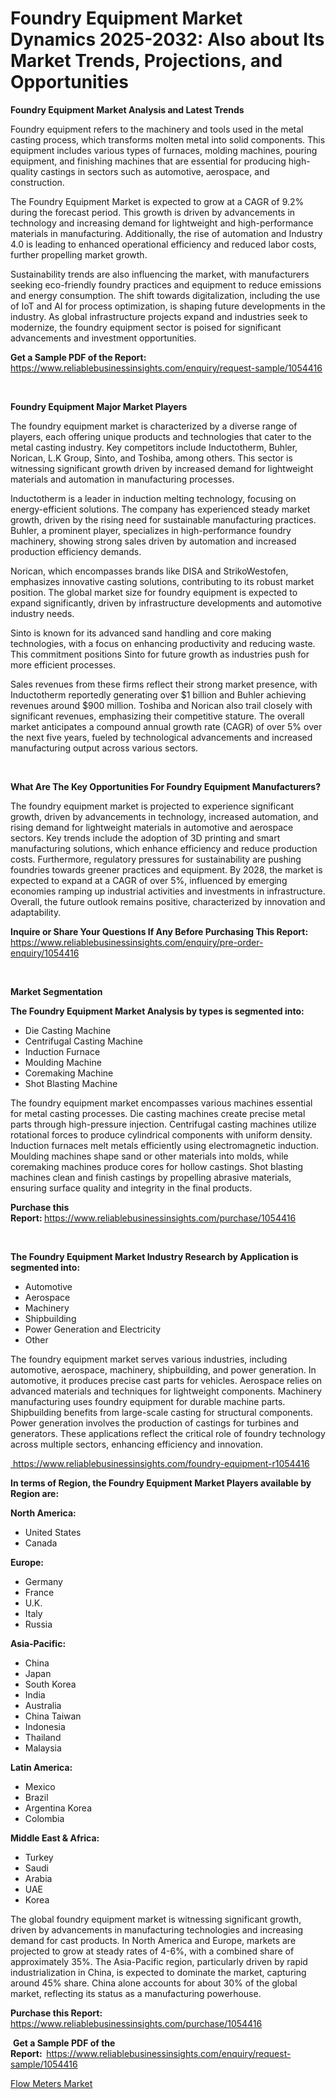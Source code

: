 <p><h1>Foundry Equipment Market Dynamics 2025-2032: Also about Its Market Trends, Projections, and Opportunities</h1></p><p><strong>Foundry Equipment Market Analysis and Latest Trends</strong></p>
<p><p>Foundry equipment refers to the machinery and tools used in the metal casting process, which transforms molten metal into solid components. This equipment includes various types of furnaces, molding machines, pouring equipment, and finishing machines that are essential for producing high-quality castings in sectors such as automotive, aerospace, and construction. </p><p>The Foundry Equipment Market is expected to grow at a CAGR of 9.2% during the forecast period. This growth is driven by advancements in technology and increasing demand for lightweight and high-performance materials in manufacturing. Additionally, the rise of automation and Industry 4.0 is leading to enhanced operational efficiency and reduced labor costs, further propelling market growth. </p><p>Sustainability trends are also influencing the market, with manufacturers seeking eco-friendly foundry practices and equipment to reduce emissions and energy consumption. The shift towards digitalization, including the use of IoT and AI for process optimization, is shaping future developments in the industry. As global infrastructure projects expand and industries seek to modernize, the foundry equipment sector is poised for significant advancements and investment opportunities.</p></p>
<p><strong>Get a Sample PDF of the Report:&nbsp;</strong> <a href="https://www.reliablebusinessinsights.com/enquiry/request-sample/1054416?utm_campaign=2099&utm_medium=2&utm_source=Github&utm_content=ia&utm_term=16022025&utm_id=foundry-equipment">https://www.reliablebusinessinsights.com/enquiry/request-sample/1054416</a></p>
<p>&nbsp;</p>
<p><strong>Foundry Equipment Major Market Players</strong></p>
<p><p>The foundry equipment market is characterized by a diverse range of players, each offering unique products and technologies that cater to the metal casting industry. Key competitors include Inductotherm, Buhler, Norican, L.K Group, Sinto, and Toshiba, among others. This sector is witnessing significant growth driven by increased demand for lightweight materials and automation in manufacturing processes.</p><p>Inductotherm is a leader in induction melting technology, focusing on energy-efficient solutions. The company has experienced steady market growth, driven by the rising need for sustainable manufacturing practices. Buhler, a prominent player, specializes in high-performance foundry machinery, showing strong sales driven by automation and increased production efficiency demands.</p><p>Norican, which encompasses brands like DISA and StrikoWestofen, emphasizes innovative casting solutions, contributing to its robust market position. The global market size for foundry equipment is expected to expand significantly, driven by infrastructure developments and automotive industry needs.</p><p>Sinto is known for its advanced sand handling and core making technologies, with a focus on enhancing productivity and reducing waste. This commitment positions Sinto for future growth as industries push for more efficient processes.</p><p>Sales revenues from these firms reflect their strong market presence, with Inductotherm reportedly generating over $1 billion and Buhler achieving revenues around $900 million. Toshiba and Norican also trail closely with significant revenues, emphasizing their competitive stature. The overall market anticipates a compound annual growth rate (CAGR) of over 5% over the next five years, fueled by technological advancements and increased manufacturing output across various sectors.</p></p>
<p>&nbsp;</p>
<p><strong>What Are The Key Opportunities For Foundry Equipment Manufacturers?</strong></p>
<p><p>The foundry equipment market is projected to experience significant growth, driven by advancements in technology, increased automation, and rising demand for lightweight materials in automotive and aerospace sectors. Key trends include the adoption of 3D printing and smart manufacturing solutions, which enhance efficiency and reduce production costs. Furthermore, regulatory pressures for sustainability are pushing foundries towards greener practices and equipment. By 2028, the market is expected to expand at a CAGR of over 5%, influenced by emerging economies ramping up industrial activities and investments in infrastructure. Overall, the future outlook remains positive, characterized by innovation and adaptability.</p></p>
<p><strong>Inquire or Share Your Questions If Any Before Purchasing This Report:</strong> <a href="https://www.reliablebusinessinsights.com/enquiry/pre-order-enquiry/1054416?utm_campaign=2099&utm_medium=2&utm_source=Github&utm_content=ia&utm_term=16022025&utm_id=foundry-equipment">https://www.reliablebusinessinsights.com/enquiry/pre-order-enquiry/1054416</a></p>
<p>&nbsp;</p>
<p><strong>Market Segmentation</strong></p>
<p><strong>The Foundry Equipment Market Analysis by types is segmented into:</strong></p>
<p><ul><li>Die Casting Machine</li><li>Centrifugal Casting Machine</li><li>Induction Furnace</li><li>Moulding Machine</li><li>Coremaking Machine</li><li>Shot Blasting Machine</li></ul></p>
<p><p>The foundry equipment market encompasses various machines essential for metal casting processes. Die casting machines create precise metal parts through high-pressure injection. Centrifugal casting machines utilize rotational forces to produce cylindrical components with uniform density. Induction furnaces melt metals efficiently using electromagnetic induction. Moulding machines shape sand or other materials into molds, while coremaking machines produce cores for hollow castings. Shot blasting machines clean and finish castings by propelling abrasive materials, ensuring surface quality and integrity in the final products.</p></p>
<p><strong>Purchase this Report:&nbsp;</strong><a href="https://www.reliablebusinessinsights.com/purchase/1054416?utm_campaign=2099&utm_medium=2&utm_source=Github&utm_content=ia&utm_term=16022025&utm_id=foundry-equipment">https://www.reliablebusinessinsights.com/purchase/1054416</a></p>
<p>&nbsp;</p>
<p><strong>The Foundry Equipment Market Industry Research by Application is segmented into:</strong></p>
<p><ul><li>Automotive</li><li>Aerospace</li><li>Machinery</li><li>Shipbuilding</li><li>Power Generation and Electricity</li><li>Other</li></ul></p>
<p><p>The foundry equipment market serves various industries, including automotive, aerospace, machinery, shipbuilding, and power generation. In automotive, it produces precise cast parts for vehicles. Aerospace relies on advanced materials and techniques for lightweight components. Machinery manufacturing uses foundry equipment for durable machine parts. Shipbuilding benefits from large-scale casting for structural components. Power generation involves the production of castings for turbines and generators. These applications reflect the critical role of foundry technology across multiple sectors, enhancing efficiency and innovation.</p></p>
<p><a href="https://www.reliablebusinessinsights.com/foundry-equipment-r1054416?utm_campaign=2099&utm_medium=2&utm_source=Github&utm_content=ia&utm_term=16022025&utm_id=foundry-equipment">&nbsp;https://www.reliablebusinessinsights.com/foundry-equipment-r1054416</a></p>
<p><strong>In terms of Region, the Foundry Equipment Market Players available by Region are:</strong></p>
<p>
    <p> <strong> North America: </strong>
        <ul>
            <li>United States</li>
            <li>Canada</li>
        </ul>
        </p> 
    <p> <strong> Europe: </strong>
        <ul>
            <li>Germany</li>
            <li>France</li>
            <li>U.K.</li>
            <li>Italy</li>
            <li>Russia</li>
        </ul>
        </p> 
    <p> <strong> Asia-Pacific: </strong>
        <ul>
            <li>China</li>
            <li>Japan</li>
            <li>South Korea</li>
            <li>India</li>
            <li>Australia</li>
            <li>China Taiwan</li>
            <li>Indonesia</li>
            <li>Thailand</li>
            <li>Malaysia</li>
        </ul>
        </p> 
    <p> <strong> Latin America: </strong>
        <ul>
            <li>Mexico</li>
            <li>Brazil</li>
            <li>Argentina Korea</li>
            <li>Colombia</li>
        </ul>
        </p> 
    <p> <strong> Middle East & Africa: </strong>
        <ul>
            <li>Turkey</li>
            <li>Saudi</li>
            <li>Arabia</li>
            <li>UAE</li>
            <li>Korea</li>
        </ul>
    </p>
    </p>
<p><p>The global foundry equipment market is witnessing significant growth, driven by advancements in manufacturing technologies and increasing demand for cast products. In North America and Europe, markets are projected to grow at steady rates of 4-6%, with a combined share of approximately 35%. The Asia-Pacific region, particularly driven by rapid industrialization in China, is expected to dominate the market, capturing around 45% share. China alone accounts for about 30% of the global market, reflecting its status as a manufacturing powerhouse.</p></p>
<p><strong>Purchase this Report: </strong><a href="https://www.reliablebusinessinsights.com/purchase/1054416?utm_campaign=2099&utm_medium=2&utm_source=Github&utm_content=ia&utm_term=16022025&utm_id=foundry-equipment">https://www.reliablebusinessinsights.com/purchase/1054416</a></p>
<p>&nbsp;<strong>Get a Sample PDF of the Report:&nbsp;&nbsp;</strong><a href="https://www.reliablebusinessinsights.com/enquiry/request-sample/1054416?utm_campaign=2099&utm_medium=2&utm_source=Github&utm_content=ia&utm_term=16022025&utm_id=foundry-equipment">https://www.reliablebusinessinsights.com/enquiry/request-sample/1054416</a></p>
<p><strong></strong></p>
<p><p><a href="https://github.com/NargisHussain432/Market-Research-Report-List-1/blob/main/flow-meters-market.md?utm_campaign=2099&utm_medium=2&utm_source=Github&utm_content=ia&utm_term=16022025&utm_id=foundry-equipment">Flow Meters Market</a></p></p>